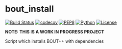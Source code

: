# bout_install

[![Build Status](https://travis-ci.org/CELMA-project/bout_install.svg?branch=master)](https://travis-ci.org/CELMA-project/bout_install)
[![codecov](https://codecov.io/gh/CELMA-project/bout_install/branch/master/graph/badge.svg)](https://codecov.io/gh/CELMA-project/bout_install)
[![PEP8](https://img.shields.io/badge/code%20style-PEP8-brightgreen.svg)](https://www.python.org/dev/peps/pep-0008/)
[![Python](https://img.shields.io/badge/python-3.6-blue.svg)](https://www.python.org/)
[![License](https://img.shields.io/badge/license-LGPL--3.0-blue.svg)](https://github.com/CELMA-project/bout_install/blob/master/LICENSE)

**NOTE: THIS IS A WORK IN PROGRESS PROJECT**

Script which installs BOUT++ with dependencies
